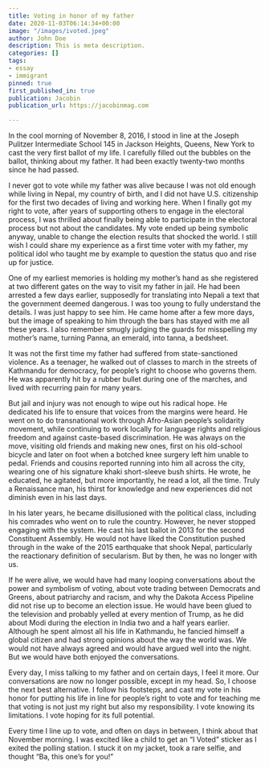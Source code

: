 ```yaml
---
title: Voting in honor of my father
date: 2020-11-03T06:14:34+00:00
image: "/images/ivoted.jpeg"
author: John Doe
description: This is meta description.
categories: []
tags:
- essay
- immigrant
pinned: true
first_published_in: true
publication: Jacobin
publication_url: https://jacobinmag.com

---
```

In the cool morning of November 8, 2016, I stood in line at the Joseph Pulitzer Intermediate School 145 in Jackson Heights, Queens, New York to cast the very first ballot of my life. I carefully filled out the bubbles on the ballot, thinking about my father. It had been exactly twenty-two months since he had passed.

I never got to vote while my father was alive because I was not old enough while living in Nepal, my country of birth, and I did not have U.S. citizenship for the first two decades of living and working here. When I finally got my right to vote, after years of supporting others to engage in the electoral process, I was thrilled about finally being able to participate in the electoral process but not about the candidates. My vote ended up being symbolic anyway, unable to change the election results that shocked the world. I still wish I could share my experience as a first time voter with my father, my political idol who taught me by example to question the status quo and rise up for justice.

One of my earliest memories is holding my mother’s hand as she registered at two different gates on the way to visit my father in jail. He had been arrested a few days earlier, supposedly for translating into Nepali a text that the government deemed dangerous. I was too young to fully understand the details. I was just happy to see him. He came home after a few more days, but the image of speaking to him through the bars has stayed with me all these years. I also remember smugly judging the guards for misspelling my mother’s name, turning Panna, an emerald, into tanna, a bedsheet.

It was not the first time my father had suffered from state-sanctioned violence. As a teenager, he walked out of classes to march in the streets of Kathmandu for democracy, for people’s right to choose who governs them. He was apparently hit by a rubber bullet during one of the marches, and lived with recurring pain for many years.

But jail and injury was not enough to wipe out his radical hope. He dedicated his life to ensure that voices from the margins were heard. He went on to do transnational work through Afro-Asian people’s solidarity movement, while continuing to work locally for language rights and religious freedom and against caste-based discrimination. He was always on the move, visiting old friends and making new ones, first on his old-school bicycle and later on foot when a botched knee surgery left him unable to pedal. Friends and cousins reported running into him all across the city, wearing one of his signature khaki short-sleeve bush shirts. He wrote, he educated, he agitated, but more importantly, he read a lot, all the time. Truly a Renaissance man, his thirst for knowledge and new experiences did not diminish even in his last days.

In his later years, he became disillusioned with the political class, including his comrades who went on to rule the country. However, he never stopped engaging with the system. He cast his last ballot in 2013 for the second Constituent Assembly. He would not have liked the Constitution pushed through in the wake of the 2015 earthquake that shook Nepal, particularly the reactionary definition of secularism. But by then, he was no longer with us.

If he were alive, we would have had many looping conversations about the power and symbolism of voting, about vote trading between Democrats and Greens, about patriarchy and racism, and why the Dakota Access Pipeline did not rise up to become an election issue. He would have been glued to the television and probably yelled at every mention of Trump, as he did about Modi during the election in India two and a half years earlier. Although he spent almost all his life in Kathmandu, he fancied himself a global citizen and had strong opinions about the way the world was. We would not have always agreed and would have argued well into the night. But we would have both enjoyed the conversations.

Every day, I miss talking to my father and on certain days, I feel it more. Our conversations are now no longer possible, except in my head. So, I choose the next best alternative. I follow his footsteps, and cast my vote in his honor for putting his life in line for people’s right to vote and for teaching me that voting is not just my right but also my responsibility. I vote knowing its limitations. I vote hoping for its full potential.

Every time I line up to vote, and often on days in between, I think about that November morning. I was excited like a child to get an “I Voted” sticker as I exited the polling station. I stuck it on my jacket, took a rare selfie, and thought “Ba, this one’s for you!”